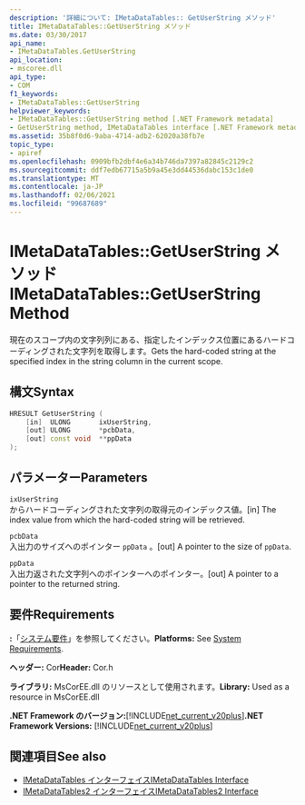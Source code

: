 ```yaml
---
description: '詳細について: IMetaDataTables:: GetUserString メソッド'
title: IMetaDataTables::GetUserString メソッド
ms.date: 03/30/2017
api_name:
- IMetaDataTables.GetUserString
api_location:
- mscoree.dll
api_type:
- COM
f1_keywords:
- IMetaDataTables::GetUserString
helpviewer_keywords:
- IMetaDataTables::GetUserString method [.NET Framework metadata]
- GetUserString method, IMetaDataTables interface [.NET Framework metadata]
ms.assetid: 35b8f0d6-9aba-4714-adb2-62020a38fb7e
topic_type:
- apiref
ms.openlocfilehash: 0909bfb2dbf4e6a34b746da7397a82845c2129c2
ms.sourcegitcommit: ddf7edb67715a5b9a45e3dd44536dabc153c1de0
ms.translationtype: MT
ms.contentlocale: ja-JP
ms.lasthandoff: 02/06/2021
ms.locfileid: "99687689"
---
```

# <a name="imetadatatablesgetuserstring-method"></a><span data-ttu-id="1f43d-103">IMetaDataTables::GetUserString メソッド</span><span class="sxs-lookup"><span data-stu-id="1f43d-103">IMetaDataTables::GetUserString Method</span></span>

<span data-ttu-id="1f43d-104">現在のスコープ内の文字列列にある、指定したインデックス位置にあるハードコーディングされた文字列を取得します。</span><span class="sxs-lookup"><span data-stu-id="1f43d-104">Gets the hard-coded string at the specified index in the string column in the current scope.</span></span>

## <a name="syntax"></a><span data-ttu-id="1f43d-105">構文</span><span class="sxs-lookup"><span data-stu-id="1f43d-105">Syntax</span></span>

```cpp
HRESULT GetUserString (
    [in]  ULONG       ixUserString,
    [out] ULONG       *pcbData,
    [out] const void  **ppData
);
```

## <a name="parameters"></a><span data-ttu-id="1f43d-106">パラメーター</span><span class="sxs-lookup"><span data-stu-id="1f43d-106">Parameters</span></span>

`ixUserString`\
<span data-ttu-id="1f43d-107">からハードコーディングされた文字列の取得元のインデックス値。</span><span class="sxs-lookup"><span data-stu-id="1f43d-107">[in] The index value from which the hard-coded string will be retrieved.</span></span>

`pcbData`\
<span data-ttu-id="1f43d-108">入出力のサイズへのポインター `ppData` 。</span><span class="sxs-lookup"><span data-stu-id="1f43d-108">[out] A pointer to the size of `ppData`.</span></span>

`ppData`\
<span data-ttu-id="1f43d-109">入出力返された文字列へのポインターへのポインター。</span><span class="sxs-lookup"><span data-stu-id="1f43d-109">[out] A pointer to a pointer to the returned string.</span></span>

## <a name="requirements"></a><span data-ttu-id="1f43d-110">要件</span><span class="sxs-lookup"><span data-stu-id="1f43d-110">Requirements</span></span>

<span data-ttu-id="1f43d-111">**:**「[システム要件](../../get-started/system-requirements.md)」を参照してください。</span><span class="sxs-lookup"><span data-stu-id="1f43d-111">**Platforms:** See [System Requirements](../../get-started/system-requirements.md).</span></span>

<span data-ttu-id="1f43d-112">**ヘッダー:** Cor</span><span class="sxs-lookup"><span data-stu-id="1f43d-112">**Header:** Cor.h</span></span>

<span data-ttu-id="1f43d-113">**ライブラリ:** MsCorEE.dll のリソースとして使用されます。</span><span class="sxs-lookup"><span data-stu-id="1f43d-113">**Library:** Used as a resource in MsCorEE.dll</span></span>

<span data-ttu-id="1f43d-114">**.NET Framework のバージョン:**[!INCLUDE[net_current_v20plus](../../../../includes/net-current-v20plus-md.md)]</span><span class="sxs-lookup"><span data-stu-id="1f43d-114">**.NET Framework Versions:** [!INCLUDE[net_current_v20plus](../../../../includes/net-current-v20plus-md.md)]</span></span>

## <a name="see-also"></a><span data-ttu-id="1f43d-115">関連項目</span><span class="sxs-lookup"><span data-stu-id="1f43d-115">See also</span></span>

- [<span data-ttu-id="1f43d-116">IMetaDataTables インターフェイス</span><span class="sxs-lookup"><span data-stu-id="1f43d-116">IMetaDataTables Interface</span></span>](imetadatatables-interface.md)
- [<span data-ttu-id="1f43d-117">IMetaDataTables2 インターフェイス</span><span class="sxs-lookup"><span data-stu-id="1f43d-117">IMetaDataTables2 Interface</span></span>](imetadatatables2-interface.md)
